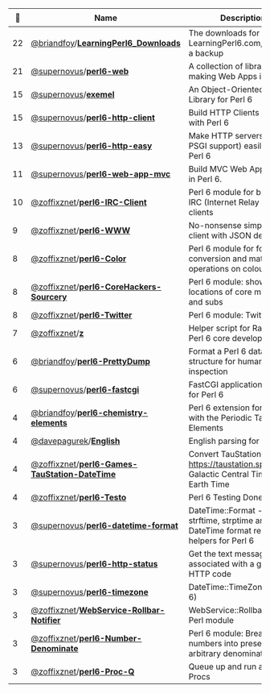 |:star2: | Name | Description | 🌍|
|---|---|---|---|
|22|[@briandfoy](https://github.com/briandfoy)/[**LearningPerl6_Downloads**](https://github.com/briandfoy/LearningPerl6_Downloads)|The downloads for LearningPerl6.com, here as a backup||
|21|[@supernovus](https://github.com/supernovus)/[**perl6-web**](https://github.com/supernovus/perl6-web)|A collection of libraries for making Web Apps in Perl 6||
|15|[@supernovus](https://github.com/supernovus)/[**exemel**](https://github.com/supernovus/exemel)|An Object-Oriented XML Library for Perl 6||
|15|[@supernovus](https://github.com/supernovus)/[**perl6-http-client**](https://github.com/supernovus/perl6-http-client)|Build HTTP Clients easily with Perl 6||
|13|[@supernovus](https://github.com/supernovus)/[**perl6-http-easy**](https://github.com/supernovus/perl6-http-easy)|Make HTTP servers (with PSGI support) easily with Perl 6||
|11|[@supernovus](https://github.com/supernovus)/[**perl6-web-app-mvc**](https://github.com/supernovus/perl6-web-app-mvc)|Build MVC Web Applications in Perl 6.||
|10|[@zoffixznet](https://github.com/zoffixznet)/[**perl6-IRC-Client**](https://github.com/zoffixznet/perl6-IRC-Client)|Perl 6 module for building IRC (Internet Relay Chat) clients||
|9|[@zoffixznet](https://github.com/zoffixznet)/[**perl6-WWW**](https://github.com/zoffixznet/perl6-WWW)|No-nonsense simple HTTPS client with JSON decoder||
|8|[@zoffixznet](https://github.com/zoffixznet)/[**perl6-Color**](https://github.com/zoffixznet/perl6-Color)|Perl 6 module for format conversion and math operations on colours||
|8|[@zoffixznet](https://github.com/zoffixznet)/[**perl6-CoreHackers-Sourcery**](https://github.com/zoffixznet/perl6-CoreHackers-Sourcery)|Perl 6 module: show source locations of core methods and subs||
|8|[@zoffixznet](https://github.com/zoffixznet)/[**perl6-Twitter**](https://github.com/zoffixznet/perl6-Twitter)|Perl 6 module: Twitter API||
|7|[@zoffixznet](https://github.com/zoffixznet)/[**z**](https://github.com/zoffixznet/z)|Helper script for Rakudo Perl 6 core development||
|6|[@briandfoy](https://github.com/briandfoy)/[**perl6-PrettyDump**](https://github.com/briandfoy/perl6-PrettyDump)|Format a Perl 6 data structure for human inspection||
|6|[@supernovus](https://github.com/supernovus)/[**perl6-fastcgi**](https://github.com/supernovus/perl6-fastcgi)|FastCGI application library for Perl 6||
|4|[@briandfoy](https://github.com/briandfoy)/[**perl6-chemistry-elements**](https://github.com/briandfoy/perl6-chemistry-elements)|Perl 6 extension for working with the Periodic Table of Elements||
|4|[@davepagurek](https://github.com/davepagurek)/[**English**](https://github.com/davepagurek/English)|English parsing for Perl 6||
|4|[@zoffixznet](https://github.com/zoffixznet)/[**perl6-Games-TauStation-DateTime**](https://github.com/zoffixznet/perl6-Games-TauStation-DateTime)|Convert TauStation's ( https://taustation.space ) Galactic Central Time to Old Earth Time||
|4|[@zoffixznet](https://github.com/zoffixznet)/[**perl6-Testo**](https://github.com/zoffixznet/perl6-Testo)|Perl 6 Testing Done Right||
|3|[@supernovus](https://github.com/supernovus)/[**perl6-datetime-format**](https://github.com/supernovus/perl6-datetime-format)|DateTime::Format -- strftime, strptime and other DateTime format related helpers for Perl 6||
|3|[@supernovus](https://github.com/supernovus)/[**perl6-http-status**](https://github.com/supernovus/perl6-http-status)|Get the text message associated with a given HTTP code||
|3|[@supernovus](https://github.com/supernovus)/[**perl6-timezone**](https://github.com/supernovus/perl6-timezone)|DateTime::TimeZone (Perl 6)||
|3|[@zoffixznet](https://github.com/zoffixznet)/[**WebService-Rollbar-Notifier**](https://github.com/zoffixznet/WebService-Rollbar-Notifier)|WebService::Rollbar::Notifier Perl module||
|3|[@zoffixznet](https://github.com/zoffixznet)/[**perl6-Number-Denominate**](https://github.com/zoffixznet/perl6-Number-Denominate)|Perl 6 module: Break up numbers into preset or arbitrary denominations||
|3|[@zoffixznet](https://github.com/zoffixznet)/[**perl6-Proc-Q**](https://github.com/zoffixznet/perl6-Proc-Q)|Queue up and run a herd of Procs||

